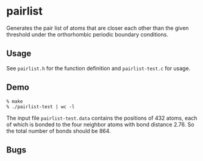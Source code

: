 # pairlist
Generates the pair list of atoms that are closer each other than the
given threshold under the orthorhombic periodic boundary conditions.

## Usage

See `pairlist.h` for the function definition and `pairlist-test.c` for usage.

## Demo

    % make
    % ./pairlist-test | wc -l

The input file `pairlist-test.data` contains the positions of 432 atoms, each of which is bonded to the four neighbor atoms with bond distance 2.76.  So the total number of bonds should be 864.

## Bugs

